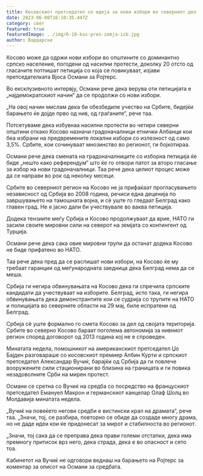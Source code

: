 ```yaml
---
title: Косовскиот претседател со идеја за нови избори во северниот дел на земјата
date: 2023-06-08T16:10:35.447Z
category: свет
featured: true
featuredImage: ../img/6-10-kos-pres-zemja-izb.jpg
author: Вардарски
---
```

Косово може да одржи нови избори во општините со доминантно српско население, погодени од насилни протести, доколку 20 отсто од гласачите потпишат петиција со која се повикуваат, изјави претседателката Вјоса Османи за Ројтерс.

Во ексклузивното интервју, Османи рече дека верува оти петицијата е „најдемократскиот начин“ да се продолжи со нови избори.

„На овој начин мислам дека би обезбедиле учество на Србите, бидејќи барањето ќе дојде прво од нив, од граѓаните“, рече таа.

Потсетуваме дека избувнаа насилни протести во четири северни општини откако Косово назначи градоначалници етнички Албанци кои беа избрани на предвремените локални избори со излезност од само 3,5%. Србите, кои сочинуваат мнозинство во регионот, ги бојкотираа.

Османи рече дека смената на градоначалниците со изборна петиција ќе биде „нешто како референдум“ што ќе го отвори патот за второ гласање за избор на нови градоначалници. Таа рече дека целиот процес може да се направи во рок од неколку месеци.

Србите во северниот регион на Косово не ја прифаќаат прогласувањето независност од Србија во 2008 година, речиси една деценија по завршувањето на тамошната војна, и сè уште го гледаат Белград како главен град. Не е јасно дали би учествувале во ваква петиција.

Додека тензиите меѓу Србија и Косово продолжуваат да врие, НАТО ги засили своите мировни сили на северот на земјата со контингент од Турција.

Османи рече дека сака овие мировни трупи да останат додека Косово не биде прифатено во НАТО.

Таа рече дека пред да се распишат нови избори, на Косово ќе му требаат гаранции од меѓународната заедница дека Белград нема да се меша.

Србија ги негира обвинувањата на Косово дека ги спречила српските кандидати да учествуваат на изборите. Белград, исто така, ги негира обвинувањата дека демонстрантите кои се судрија со трупите на НАТО и полицијата во северните области на 29 мај, биле испратени од Белград.

Србија сè уште формално го смета Косово за дел од својата територија. Србите во северно Косово бараат поголема автономија за нивниот регион според договорот од 2013 година кој не е спроведен.

Минатата недела, помошникот на американскиот претседател Џо Бајден разговараше со косовскиот премиер Албин Курти и српскиот претседател Александар Вучиќ, барајќи од Србија да ги повлече вооружените сили стационирани во близина на границата и ги повика незадоволните Срби на мирен протест.

Османи се сретна со Вучиќ на средба со посредство на францускиот претседател Емануел Макрон и германскиот канцелар Олаф Шолц во Молдавија минатата недела.

„Вучиќ на повеќето негови средби е вистински крал на драмата“, рече таа. „Значи, тој, се разбира, повторно се обиде да создаде многу драма, но не даде идеи кои ќе придонесат за мирот и стабилноста во регионот.

„Значи, тој сака да се преправа дека прави големи отстапки, дека има премногу притисок врз него, дека страда, дека е во опасност и сето тоа.

Кабинетот на Вучиќ не одговори веднаш на барањето на Ројтерс за коментар за описот на Османи за средбата.